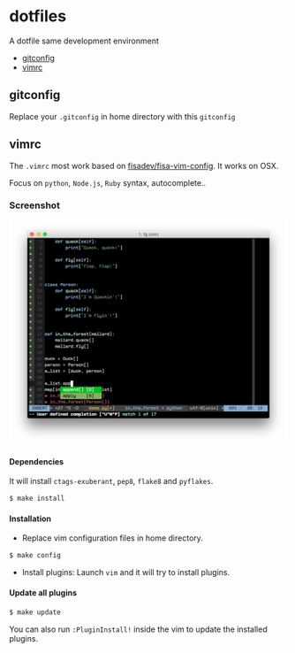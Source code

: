 dotfiles
==========

A dotfile same development environment

- [gitconfig](#gitconfig)
- [vimrc](#vimrc)


## gitconfig
Replace your `.gitconfig` in home directory with this `gitconfig`

## vimrc
The `.vimrc` most work based on [fisadev/fisa-vim-config](https://github.com/fisadev/fisa-vim-config). It works on OSX.

Focus on `python`, `Node.js`, `Ruby` syntax, autocomplete..

### Screenshot

![vimrc](/screenshots/vim_preview.png?raw=true "vim")

#### Dependencies

It will install `ctags-exuberant`, `pep8`, `flake8` and `pyflakes`.

```sh
$ make install
```

#### Installation

* Replace vim configuration files in home directory.

```sh
$ make config
```

* Install plugins: Launch `vim` and it will try to install plugins.

#### Update all plugins

```sh
$ make update
```

You can also run `:PluginInstall!` inside the vim to update the installed plugins.
